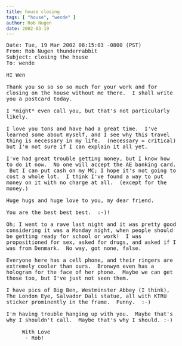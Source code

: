 ```yaml
---
title: house closing
tags: [ "house", "wende" ]
author: Rob Nugen
date: 2002-03-19
---
```


<pre>
Date: Tue, 19 Mar 2002 08:15:03 -0800 (PST)
From: Rob Nugen thunderrabbit
Subject: closing the house
To: wende

HI Wen

Thank you so so so so much for your work and for
closing on the house without me there.  I shall write
you a postcard today.

I *might* even call you, but that's not particularly
likely.

I love you tons and have had a great time.  I've
learned some about myself, and I see why this travel
thing is necessary in my life.  (necessary = critical)
but I'm not sure if I can explain it all yet.

I've had great trouble getting money, but I know how
to do it now.  No one will accept the AE banking card.
 But I can put cash on my MC; I hope it's not going to
cost a whole lot.  I think I've found a way to put
money on it with no charge at all.  (except for the
money.)

Huge hugs and huge love to you, my dear friend.

You are the best best best.  :-)!

Oh; I went to a rave last night and it was pretty good
considering it was a Monday night, when people should
be getting ready for school or work!  I was
propositioned for sex, asked for drugs, and asked if I
was from Denmark.  No way, got none, false.

Everyone here has a cell phone, and their ringers are
extremely cooler than ours.  Bronwyn even has a
hologram for the face of her phone.  Maybe we can get
those too, but I've just not seen them.  

I have pics of Big Ben, Westminster Abbey (I think),
The London Eye, Salvador Dali statue, all with KTRU
sticker prominently in the frame.  Funny.  :-)

I'm having trouble hanging up with you.  Maybe that's
why I shouldn't call.  Maybe that's why I should. :-)

     With Love
      - Rob!
</pre>

